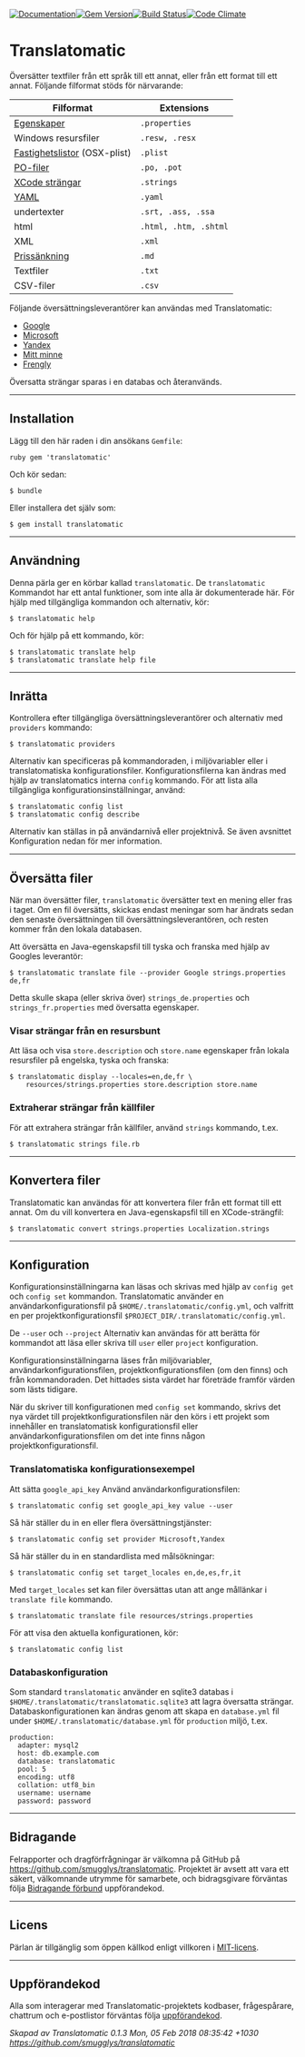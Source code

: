 [![Documentation](http://img.shields.io/badge/yard-docs-blue.svg)](http://www.rubydoc.info/gems/translatomatic)[![Gem Version](https://badge.fury.io/rb/translatomatic.svg)](https://badge.fury.io/rb/translatomatic)[![Build Status](https://travis-ci.org/smugglys/translatomatic.svg?branch=master)](https://travis-ci.org/smugglys/translatomatic)[![Code Climate](https://codeclimate.com/github/smugglys/translatomatic.svg)](https://codeclimate.com/github/smugglys/translatomatic)

# Translatomatic

Översätter textfiler från ett språk till ett annat, eller från ett format till ett annat. Följande filformat stöds för närvarande:

| Filformat | Extensions |
| --- | --- |
| [Egenskaper](https://en.wikipedia.org/wiki/.properties) | `.properties` |
| Windows resursfiler | `.resw, .resx` |
| [Fastighetslistor](https://en.wikipedia.org/wiki/Property_list) (OSX-plist) | `.plist` |
| [PO-filer](https://www.gnu.org/software/gettext/manual/html_node/PO-Files.html) | `.po, .pot` |
| [XCode strängar](https://developer.apple.com/library/content/documentation/Cocoa/Conceptual/LoadingResources/Strings/Strings.html) | `.strings` |
| [YAML](http://yaml.org/) | `.yaml` |
| undertexter | `.srt, .ass, .ssa` |
| html | `.html, .htm, .shtml` |
| XML | `.xml` |
| [Prissänkning](https://en.wikipedia.org/wiki/Markdown) | `.md` |
| Textfiler | `.txt` |
| CSV-filer | `.csv` |

Följande översättningsleverantörer kan användas med Translatomatic:

- [Google](https://cloud.google.com/translate/)
- [Microsoft](https://www.microsoft.com/en-us/translator/translatorapi.aspx)
- [Yandex](https://tech.yandex.com/translate/)
- [Mitt minne](https://mymemory.translated.net/doc/)
- [Frengly](http://www.frengly.com/api)

Översatta strängar sparas i en databas och återanvänds.

* * *

## Installation

Lägg till den här raden i din ansökans `Gemfile`:

`ruby
gem 'translatomatic'
`

Och kör sedan:

    $ bundle

Eller installera det själv som:

    $ gem install translatomatic

* * *

## Användning

Denna pärla ger en körbar kallad `translatomatic`. De `translatomatic` Kommandot har ett antal funktioner, som inte alla är dokumenterade här. För hjälp med tillgängliga kommandon och alternativ, kör:

    $ translatomatic help

Och för hjälp på ett kommando, kör:

    $ translatomatic translate help
    $ translatomatic translate help file

* * *

## Inrätta

Kontrollera efter tillgängliga översättningsleverantörer och alternativ med `providers` kommando:

    $ translatomatic providers

Alternativ kan specificeras på kommandoraden, i miljövariabler eller i translatomatiska konfigurationsfiler. Konfigurationsfilerna kan ändras med hjälp av translatomatics interna `config` kommando. För att lista alla tillgängliga konfigurationsinställningar, använd:

    $ translatomatic config list
    $ translatomatic config describe

Alternativ kan ställas in på användarnivå eller projektnivå. Se även avsnittet Konfiguration nedan för mer information.

* * *

## Översätta filer

När man översätter filer, `translatomatic` översätter text en mening eller fras i taget. Om en fil översätts, skickas endast meningar som har ändrats sedan den senaste översättningen till översättningsleverantören, och resten kommer från den lokala databasen.

Att översätta en Java-egenskapsfil till tyska och franska med hjälp av Googles leverantör:

    $ translatomatic translate file --provider Google strings.properties de,fr

Detta skulle skapa (eller skriva över) `strings_de.properties` och `strings_fr.properties` med översatta egenskaper.

### Visar strängar från en resursbunt

Att läsa och visa `store.description` och `store.name` egenskaper från lokala resursfiler på engelska, tyska och franska:

    $ translatomatic display --locales=en,de,fr \
        resources/strings.properties store.description store.name

### Extraherar strängar från källfiler

För att extrahera strängar från källfiler, använd `strings` kommando, t.ex.

    $ translatomatic strings file.rb

* * *

## Konvertera filer

Translatomatic kan användas för att konvertera filer från ett format till ett annat. Om du vill konvertera en Java-egenskapsfil till en XCode-strängfil:

    $ translatomatic convert strings.properties Localization.strings

* * *

## Konfiguration

Konfigurationsinställningarna kan läsas och skrivas med hjälp av `config get` och `config set` kommandon. Translatomatic använder en användarkonfigurationsfil på `$HOME/.translatomatic/config.yml`, och valfritt en per projektkonfigurationsfil `$PROJECT_DIR/.translatomatic/config.yml`.

De `--user` och `--project` Alternativ kan användas för att berätta för kommandot att läsa eller skriva till `user` eller `project` konfiguration.

Konfigurationsinställningarna läses från miljövariabler, användarkonfigurationsfilen, projektkonfigurationsfilen (om den finns) och från kommandoraden. Det hittades sista värdet har företräde framför värden som lästs tidigare.

När du skriver till konfigurationen med `config set` kommando, skrivs det nya värdet till projektkonfigurationsfilen när den körs i ett projekt som innehåller en translatomatisk konfigurationsfil eller användarkonfigurationsfilen om det inte finns någon projektkonfigurationsfil.

### Translatomatiska konfigurationsexempel

Att sätta `google_api_key` Använd användarkonfigurationsfilen:

    $ translatomatic config set google_api_key value --user

Så här ställer du in en eller flera översättningstjänster:

    $ translatomatic config set provider Microsoft,Yandex

Så här ställer du in en standardlista med målsökningar:

    $ translatomatic config set target_locales en,de,es,fr,it

Med `target_locales` set kan filer översättas utan att ange mållänkar i `translate file` kommando.

    $ translatomatic translate file resources/strings.properties

För att visa den aktuella konfigurationen, kör:

    $ translatomatic config list

### Databaskonfiguration

Som standard `translatomatic` använder en sqlite3 databas i `$HOME/.translatomatic/translatomatic.sqlite3` att lagra översatta strängar. Databaskonfigurationen kan ändras genom att skapa en `database.yml` fil under `$HOME/.translatomatic/database.yml` för `production` miljö, t.ex.

    production:
      adapter: mysql2
      host: db.example.com
      database: translatomatic
      pool: 5
      encoding: utf8
      collation: utf8_bin
      username: username
      password: password

* * *

## Bidragande

Felrapporter och dragförfrågningar är välkomna på GitHub på https://github.com/smugglys/translatomatic. Projektet är avsett att vara ett säkert, välkomnande utrymme för samarbete, och bidragsgivare förväntas följa [Bidragande förbund](http://contributor-covenant.org) uppförandekod.

* * *

## Licens

Pärlan är tillgänglig som öppen källkod enligt villkoren i [MIT-licens](https://opensource.org/licenses/MIT).

* * *

## Uppförandekod

Alla som interagerar med Translatomatic-projektets kodbaser, frågespårare, chattrum och e-postlistor förväntas följa [uppförandekod](https://github.com/smugglys/translatomatic/blob/master/CODE_OF_CONDUCT.md).

_Skapad av Translatomatic 0.1.3 Mon, 05 Feb 2018 08:35:42 +1030 https://github.com/smugglys/translatomatic_
